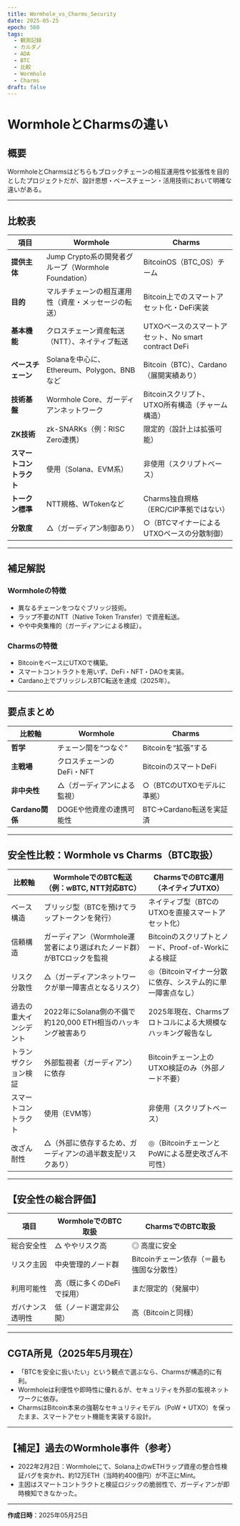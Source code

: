 ```yaml
---
title: Wormhole_vs_Charms_Security
date: 2025-05-25
epoch: 560
tags:
  - 観測記録
  - カルダノ
  - ADA
  - BTC
  - 比較
  - Wormhole
  - Charms
draft: false
---
```

# WormholeとCharmsの違い

## 概要

WormholeとCharmsはどちらもブロックチェーンの相互運用性や拡張性を目的としたプロジェクトだが、設計思想・ベースチェーン・活用技術において明確な違いがある。

---

## 比較表

| 項目                     | **Wormhole**                                                                 | **Charms**                                                                                  |
|--------------------------|------------------------------------------------------------------------------|---------------------------------------------------------------------------------------------|
| **提供主体**             | Jump Crypto系の開発者グループ（Wormhole Foundation）                        | BitcoinOS（BTC_OS）チーム                                                                  |
| **目的**                 | マルチチェーンの相互運用性（資産・メッセージの転送）                         | Bitcoin上でのスマートアセット化・DeFi実装                                                 |
| **基本機能**             | クロスチェーン資産転送（NTT）、ネイティブ転送                               | UTXOベースのスマートアセット、No smart contract DeFi                                       |
| **ベースチェーン**       | Solanaを中心に、Ethereum、Polygon、BNBなど                                   | Bitcoin（BTC）、Cardano（展開実績あり）                                                    |
| **技術基盤**             | Wormhole Core、ガーディアンネットワーク                                     | Bitcoinスクリプト、UTXO所有構造（チャーム構造）                                           |
| **ZK技術**               | zk-SNARKs（例：RISC Zero連携）                                               | 限定的（設計上は拡張可能）                                                                 |
| **スマートコントラクト** | 使用（Solana、EVM系）                                                        | 非使用（スクリプトベース）                                                                 |
| **トークン標準**         | NTT規格、WTokenなど                                                         | Charms独自規格（ERC/CIP準拠ではない）                                                     |
| **分散度**               | △（ガーディアン制御あり）                                                    | ○（BTCマイナーによるUTXOベースの分散制御）                                                |

---

## 補足解説

### Wormholeの特徴
- 異なるチェーンをつなぐブリッジ技術。
- ラップ不要のNTT（Native Token Transfer）で資産転送。
- やや中央集権的（ガーディアンによる検証）。

### Charmsの特徴
- BitcoinをベースにUTXOで構築。
- スマートコントラクトを用いず、DeFi・NFT・DAOを実装。
- Cardano上でブリッジレスBTC転送を達成（2025年）。

---

## 要点まとめ

| 比較軸        | Wormhole                        | Charms                           |
|---------------|----------------------------------|----------------------------------|
| **哲学**       | チェーン間を“つなぐ”            | Bitcoinを“拡張”する              |
| **主戦場**     | クロスチェーンのDeFi・NFT        | BitcoinのスマートDeFi            |
| **非中央性**   | △（ガーディアンによる監視）     | ○（BTCのUTXOモデルに準拠）       |
| **Cardano関係** | DOGEや他資産の連携可能性         | BTC→Cardano転送を実証済          |


---

## 安全性比較：Wormhole vs Charms（BTC取扱）

| 比較軸                     | WormholeでのBTC転送（例：wBTC, NTT対応BTC）                                          | CharmsでのBTC運用（ネイティブUTXO）                                                   |
|----------------------------|-------------------------------------------------------------------------------------------|---------------------------------------------------------------------------------------------|
| ベース構造                 | ブリッジ型（BTCを預けてラップトークンを発行）                                            | ネイティブ型（BTCのUTXOを直接スマートアセット化）                                         |
| 信頼構造                   | ガーディアン（Wormhole運営者により選ばれたノード群）がBTCロックを監視                    | Bitcoinのスクリプトとノード、Proof-of-Workによる検証                                       |
| リスク分散性               | △（ガーディアンネットワークが単一障害点となるリスク）                                    | ◎（Bitcoinマイナー分散に依存、システム的に単一障害点なし）                               |
| 過去の重大インシデント     | 2022年にSolana側の不備で約120,000 ETH相当のハッキング被害あり                          | 2025年現在、Charmsプロトコルによる大規模なハッキング報告なし                             |
| トランザクション検証       | 外部監視者（ガーディアン）に依存                                                         | Bitcoinチェーン上のUTXO検証のみ（外部ノード不要）                                         |
| スマートコントラクト       | 使用（EVM等）                                                                             | 非使用（スクリプトベース）                                                                 |
| 改ざん耐性                 | △（外部に依存するため、ガーディアンの過半数支配リスクあり）                             | ◎（BitcoinチェーンとPoWによる歴史改ざん不可性）                                           |

---

## 【安全性の総合評価】

| 項目                     | WormholeでのBTC取扱 | CharmsでのBTC取扱 |
|--------------------------|----------------------|---------------------|
| 総合安全性               | △ ややリスク高        | ◎ 高度に安全         |
| リスク主因               | 中央管理的ノード群    | Bitcoinチェーン依存（＝最も強固な分散性） |
| 利用可能性               | 高（既に多くのDeFiで採用） | まだ限定的（発展中）   |
| ガバナンス透明性         | 低（ノード選定非公開） | 高（Bitcoinと同様）   |

---

## CGTA所見（2025年5月現在）

- 「BTCを安全に扱いたい」という観点で選ぶなら、Charmsが構造的に有利。
- Wormholeは利便性や即時性に優れるが、セキュリティを外部の監視ネットワークに依存。
- CharmsはBitcoin本来の強靭なセキュリティモデル（PoW + UTXO）を保ったまま、スマートアセット機能を実装する設計。

---

## 【補足】過去のWormhole事件（参考）

- 2022年2月2日：Wormholeにて、Solana上のwETHラップ資産の整合性検証バグを突かれ、約12万ETH（当時約400億円）が不正にMint。
- 主因はスマートコントラクトと検証ロジックの脆弱性で、ガーディアンが即時検知できなかった。

---

**作成日時**：2025年05月25日
